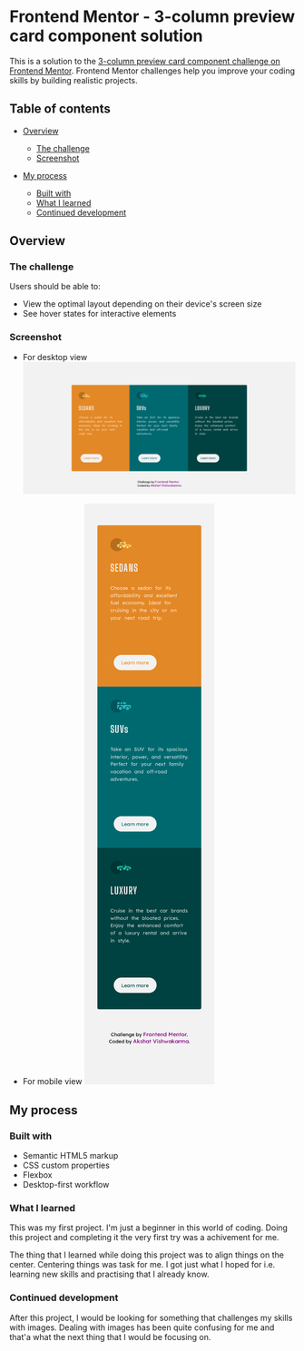 # Frontend Mentor - 3-column preview card component solution

This is a solution to the [3-column preview card component challenge on Frontend Mentor](https://www.frontendmentor.io/challenges/3column-preview-card-component-pH92eAR2-). Frontend Mentor challenges help you improve your coding skills by building realistic projects.

## Table of contents

- [Overview](#overview)

  - [The challenge](#the-challenge)
  - [Screenshot](#screenshot)

- [My process](#my-process)
  - [Built with](#built-with)
  - [What I learned](#what-i-learned)
  - [Continued development](#continued-development)

## Overview

### The challenge

Users should be able to:

- View the optimal layout depending on their device's screen size
- See hover states for interactive elements

### Screenshot

- For desktop view
  ![](screenshots/desktop-view.png)

- For mobile view
  ![](screenshots/mobile-view.png)

## My process

### Built with

- Semantic HTML5 markup
- CSS custom properties
- Flexbox
- Desktop-first workflow

### What I learned

This was my first project. I'm just a beginner in this world of coding. Doing this project and completing it the very first try was a achivement for me.

The thing that I learned while doing this project was to align things on the center. Centering things was task for me. I got just what I hoped for i.e. learning new skills and practising that I already know.

### Continued development

After this project, I would be looking for something that challenges my skills with images. Dealing with images has been quite confusing for me and that'a what the next thing that I would be focusing on.
